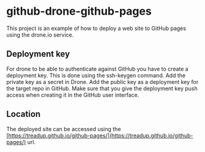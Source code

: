 # github-drone-github-pages
This project is an example of how to deploy a web site to GitHub pages
using the drone.io service.

## Deployment key
For drone to be able to authenticate against GitHub you have to create
a deployment key. This is done using the ssh-keygen command. Add the
private key as a secret in Drone. Add the public key as a deployment
key for the target repo in GitHub. Make sure that you give the
deployment key push access when creating it in the GitHub user interface.

## Location
The deployed site can be accessed using the
[https://treadup.github.io/github-pages/](https://treadup.github.io/github-pages/)
url.
